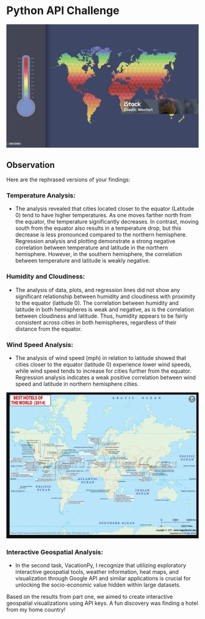 # Python API Challenge


![World Heat](Images/world%20heat.jpg)

## Observation

Here are the rephrased versions of your findings:

### Temperature Analysis:
* The analysis revealed that cities located closer to the equator (Latitude 0) tend to have higher temperatures. As one moves farther north from the equator, the temperature significantly decreases. In contrast, moving south from the equator also results in a temperature drop, but this decrease is less pronounced compared to the northern hemisphere. Regression analysis and plotting demonstrate a strong negative correlation between temperature and latitude in the northern hemisphere. However, in the southern hemisphere, the correlation between temperature and latitude is weakly negative.

### Humidity and Cloudiness:
* The analysis of data, plots, and regression lines did not show any significant relationship between humidity and cloudiness with proximity to the equator (latitude 0). The correlation between humidity and latitude in both hemispheres is weak and negative, as is the correlation between cloudiness and latitude. Thus, humidity appears to be fairly consistent across cities in both hemispheres, regardless of their distance from the equator.

### Wind Speed Analysis:
* The analysis of wind speed (mph) in relation to latitude showed that cities closer to the equator (latitude 0) experience lower wind speeds, while wind speed tends to increase for cities further from the equator. Regression analysis indicates a weak positive correlation between wind speed and latitude in northern hemisphere cities.

![World Hotel](Images/Hotels.jpg)

### Interactive Geospatial Analysis:
* In the second task, VacationPy, I recognize that utilizing exploratory interactive geospatial tools, weather information, heat maps, and visualization through Google API and similar applications is crucial for unlocking the socio-economic value hidden within large datasets.

Based on the results from part one, we aimed to create interactive geospatial visualizations using API keys.
A fun discovery was finding a hotel from my home country!